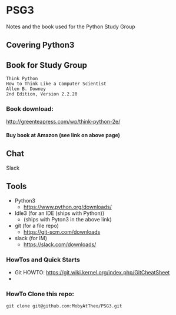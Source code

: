 # PSG3
Notes and the book used for the Python Study Group

## Covering Python3


## Book for Study Group

```
Think Python
How to Think Like a Computer Scientist
Allen B. Downey
2nd Edition, Version 2.2.20
```

### Book download:
http://greenteapress.com/wp/think-python-2e/

#### Buy book at Amazon (see link on above page)

## Chat
Slack

## Tools

- Python3
    - https://www.python.org/downloads/
- Idle3    (for an IDE (ships with Python))
    - (ships with Pyton3 in the above link)
- git      (for a file repo)
    - https://git-scm.com/downloads
- slack    (for IM)
    - https://slack.com/downloads/


### HowTos and Quick Starts

- Git HOWTO:
https://git.wiki.kernel.org/index.php/GitCheatSheet
-

### HowTo Clone this repo:
```
git clone git@github.com:MobyAtTheo/PSG3.git
```
